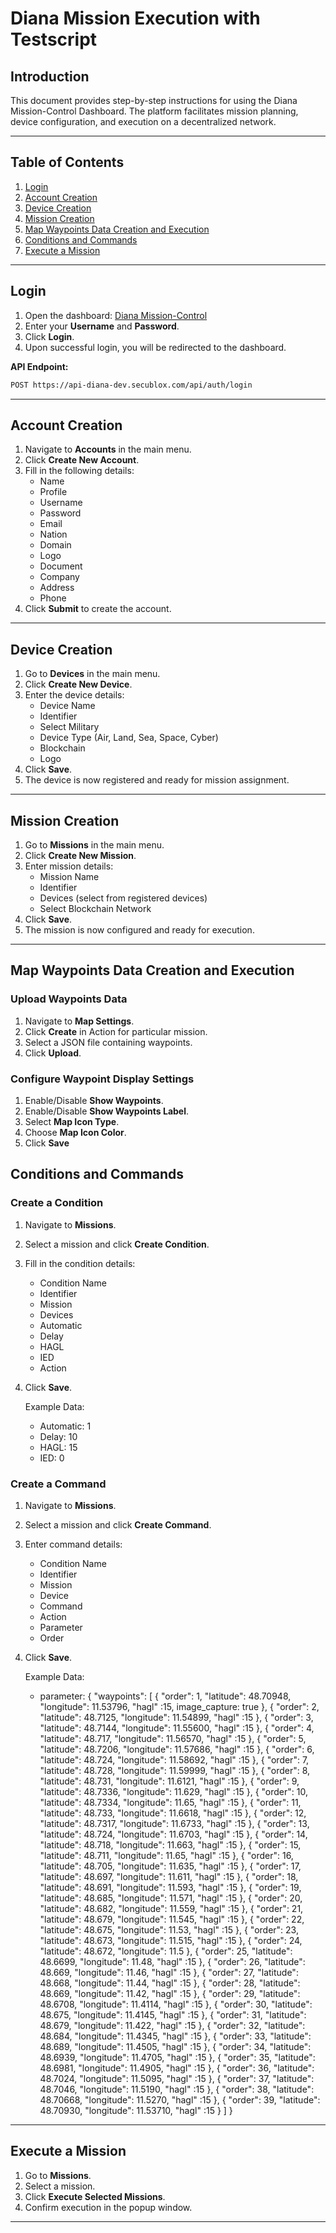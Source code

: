 # Diana Mission Execution with Testscript

## Introduction
This document provides step-by-step instructions for using the Diana Mission-Control Dashboard. The platform facilitates mission planning, device configuration, and execution on a decentralized network.

---

## Table of Contents
1. [Login](#login)
2. [Account Creation](#account-creation)
3. [Device Creation](#device-creation)
4. [Mission Creation](#mission-creation)
5. [Map Waypoints Data Creation and Execution](#map-waypoints-data-creation-and-execution)
6. [Conditions and Commands](#conditions-and-commands)
7. [Execute a Mission](#execute-a-mission)

---

## Login
1. Open the dashboard: [Diana Mission-Control](https://diana-dev.secublox.com)
2. Enter your **Username** and **Password**.
3. Click **Login**.
4. Upon successful login, you will be redirected to the dashboard.

**API Endpoint:**
```bash
POST https://api-diana-dev.secublox.com/api/auth/login
```

---

## Account Creation
1. Navigate to **Accounts** in the main menu.
2. Click **Create New Account**.
3. Fill in the following details:
   - Name
   - Profile
   - Username
   - Password
   - Email
   - Nation
   - Domain
   - Logo
   - Document
   - Company
   - Address
   - Phone
4. Click **Submit** to create the account.

---

## Device Creation
1. Go to **Devices** in the main menu.
2. Click **Create New Device**.
3. Enter the device details:
   - Device Name
   - Identifier
   - Select Military
   - Device Type (Air, Land, Sea, Space, Cyber)
   - Blockchain
   - Logo
4. Click **Save**.
5. The device is now registered and ready for mission assignment.

---

## Mission Creation
1. Go to **Missions** in the main menu.
2. Click **Create New Mission**.
3. Enter mission details:
   - Mission Name
   - Identifier
   - Devices (select from registered devices)
   - Select Blockchain Network
4. Click **Save**.
5. The mission is now configured and ready for execution.

---

## Map Waypoints Data Creation and Execution
### Upload Waypoints Data
1. Navigate to **Map Settings**.
2. Click **Create** in Action for particular mission.
3. Select a JSON file containing waypoints.
4. Click **Upload**.

### Configure Waypoint Display Settings
1. Enable/Disable **Show Waypoints**.
2. Enable/Disable **Show Waypoints Label**.
3. Select **Map Icon Type**.
4. Choose **Map Icon Color**.
5. Click **Save**

## Conditions and Commands
### Create a Condition
1. Navigate to **Missions**.
2. Select a mission and click **Create Condition**.
3. Fill in the condition details:
   - Condition Name
   - Identifier
   - Mission
   - Devices
   - Automatic
   - Delay
   - HAGL
   - IED
   - Action
4. Click **Save**.

    Example Data:
    - Automatic: 1
    - Delay: 10
    - HAGL: 15
    - IED: 0
### Create a Command
1. Navigate to **Missions**.
2. Select a mission and click **Create Command**.
3. Enter command details:
   - Condition Name
   - Identifier
   - Mission
   - Device
   - Command
   - Action
   - Parameter
   - Order
4. Click **Save**.

    Example Data:

    - parameter: { "waypoints": [ { "order": 1, "latitude": 48.70948, "longitude": 11.53796, "hagl" :15, image_capture: true }, { "order": 2, "latitude": 48.7125, "longitude": 11.54899, "hagl" :15 }, { "order": 3, "latitude": 48.7144, "longitude": 11.55600, "hagl" :15 }, { "order": 4, "latitude": 48.717, "longitude": 11.56570, "hagl" :15 }, { "order": 5, "latitude": 48.7206, "longitude": 11.57686, "hagl" :15 }, { "order": 6, "latitude": 48.724, "longitude": 11.58692, "hagl" :15 }, { "order": 7, "latitude": 48.728, "longitude": 11.59999, "hagl" :15 }, { "order": 8, "latitude": 48.731, "longitude": 11.6121, "hagl" :15 }, { "order": 9, "latitude": 48.7336, "longitude": 11.629, "hagl" :15 }, { "order": 10, "latitude": 48.7334, "longitude": 11.65, "hagl" :15 }, { "order": 11, "latitude": 48.733, "longitude": 11.6618, "hagl" :15 }, { "order": 12, "latitude": 48.7317, "longitude": 11.6733, "hagl" :15 }, { "order": 13, "latitude": 48.724, "longitude": 11.6703, "hagl" :15 }, { "order": 14, "latitude": 48.718, "longitude": 11.663, "hagl" :15 }, { "order": 15, "latitude": 48.711, "longitude": 11.65, "hagl" :15 }, { "order": 16, "latitude": 48.705, "longitude": 11.635, "hagl" :15 }, { "order": 17, "latitude": 48.697, "longitude": 11.611, "hagl" :15 }, { "order": 18, "latitude": 48.691, "longitude": 11.593, "hagl" :15 }, { "order": 19, "latitude": 48.685, "longitude": 11.571, "hagl" :15 }, { "order": 20, "latitude": 48.682, "longitude": 11.559, "hagl" :15 }, { "order": 21, "latitude": 48.679, "longitude": 11.545, "hagl" :15 }, { "order": 22, "latitude": 48.675, "longitude": 11.53, "hagl" :15 }, { "order": 23, "latitude": 48.673, "longitude": 11.515, "hagl" :15 }, { "order": 24, "latitude": 48.672, "longitude": 11.5 }, { "order": 25, "latitude": 48.6699, "longitude": 11.48, "hagl" :15 }, { "order": 26, "latitude": 48.669, "longitude": 11.46, "hagl" :15 }, { "order": 27, "latitude": 48.668, "longitude": 11.44, "hagl" :15 }, { "order": 28, "latitude": 48.669, "longitude": 11.42, "hagl" :15 }, { "order": 29, "latitude": 48.6708, "longitude": 11.4114, "hagl" :15 }, { "order": 30, "latitude": 48.675, "longitude": 11.4145, "hagl" :15 }, { "order": 31, "latitude": 48.679, "longitude": 11.422, "hagl" :15 }, { "order": 32, "latitude": 48.684, "longitude": 11.4345, "hagl" :15 }, { "order": 33, "latitude": 48.689, "longitude": 11.4505, "hagl" :15 }, { "order": 34, "latitude": 48.6939, "longitude": 11.4705, "hagl" :15 }, { "order": 35, "latitude": 48.6981, "longitude": 11.4905, "hagl" :15 }, { "order": 36, "latitude": 48.7024, "longitude": 11.5095, "hagl" :15 }, { "order": 37, "latitude": 48.7046, "longitude": 11.5190, "hagl" :15 }, { "order": 38, "latitude": 48.70668, "longitude": 11.5270, "hagl" :15 }, { "order": 39, "latitude": 48.70930, "longitude": 11.53710, "hagl" :15 } ] }
---

## Execute a Mission
1. Go to **Missions**.
2. Select a mission.
3. Click **Execute Selected Missions**.
4. Confirm execution in the popup window.


---

